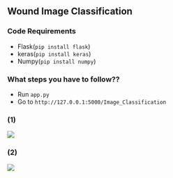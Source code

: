 ## Wound Image Classification

### Code Requirements
- Flask(`pip install flask`)
- keras(`pip install keras`)
- Numpy(`pip install numpy`)


### What steps you have to follow??

- Run `app.py`
- Go to ` http://127.0.0.1:5000/Image_Classification `

### (1)
<img src="https://github.com/Spidy20/Image_Classifier_Flask/blob/master/Screenshot%20(12).png">


### (2)
<img src="https://github.com/Spidy20/Image_Classifier_Flask/blob/master/Screenshot%20(13).png">
